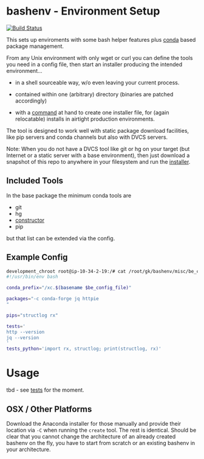 # bashenv - Environment Setup

[![Build Status](https://travis-ci.org/axiros/bashenv.svg?branch=master)](https://travis-ci.org/axiros/bashenv)

This sets up enviroments with some bash helper features plus [conda](https://anaconda.org/)
based package management.

From any Unix environment with only wget or curl you can define the tools you
need in a config file, then start an installer producing the intended environment...

- in a shell sourceable way, w/o even leaving your current process.

- contained within one (arbitrary) directory (binaries are patched accordingly)

- with a [command][constructor] at hand to create one installer file,
  for (again relocatable) installs in airtight production environments.


The tool is designed to work well with static package download facilities, like pip servers and conda channels but also with DVCS servers.

Note: When you do not have a DVCS tool like git or hg on your target (but Internet or a static server with a base environment), then just download a snapshot of this repo to anywhere in your filesystem and run the [installer](misc/create_bashenv/create).




## Included Tools

In the base package the minimum conda tools are

- git
- hg
- [constructor][constructor]
- pip

but that list can be extended via the config.

## Example Config

```bash
development_chroot root@ip-10-34-2-19:/# cat /root/gk/bashenv/misc/be_configs/reactive_python2.7
#!/usr/bin/env bash

conda_prefix="/xc.$(basename $be_config_file)"

packages="-c conda-forge jq httpie
"

pips="structlog rx"

tests='
http --version
jq --version
'
tests_python='import rx, structlog; print(structlog, rx)'
```


# Usage

tbd - see [tests](tests/controller.sh) for the moment.

## OSX / Other Platforms

Download the Anaconda installer for those manually and provide their location via `-C` when running the `create` tool.
The rest is identical. Should be clear that you cannot change the architecture of an already created bashenv on the fly, you have to start from scratch or an existing bashenv in your architecture.




[constructor]: https://tech.zegami.com/conda-constructor-tutorial-make-your-python-code-easy-to-install-cross-platform-f0c1f3096ae4 
